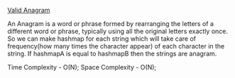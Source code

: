 [Valid Anagram](https://leetcode.com/problems/valid-anagram/)

An Anagram is a word or phrase formed by rearranging the letters of a different word or phrase, typically using all the original letters exactly once.
So we can make hashmap for each string which will take care of frequency(how many times the character appear) of each character in the string. 
If hashmapA is equal to hashmapB then the strings are anagram. 

Time Complexity - O(N);
Space Complexity - O(N);
